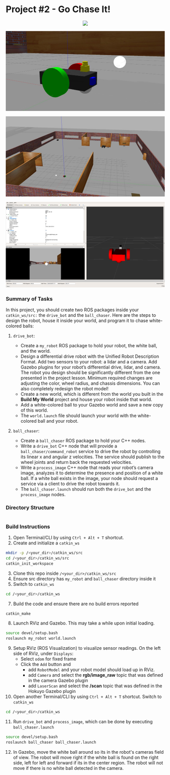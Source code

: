 # Project #2 - Go Chase It!
<p align="center">
  <img src="images/demo.gif"/>
</p>

<p align="center">
  <img src="images/gazebo2.png"/>
</p>

<p align="center">
  <img src="images/gazebo1.png"/>
</p>

<p align="center">
  <img src="images/rviz.png"/>
</p>

### Summary of Tasks
In this project, you should create two ROS packages inside your `catkin_ws/src:` the `drive_bot` and the `ball_chaser`. Here are the steps to design the robot, house it inside your world, and program it to chase white-colored balls:
1. `drive_bot`:
	- Create a `my_robot` ROS package to hold your robot, the white ball, and the world.
	- Design a differential drive robot with the Unified Robot Description Format. Add two sensors to your robot: a lidar and a camera. Add Gazebo plugins for your robot’s differential drive, lidar, and camera. The robot you design should be significantly different from the one presented in the project lesson. Minimum required changes are adjusting the color, wheel radius, and chassis dimensions. You can also completely redesign the robot model!
	- Create a new world, which is different from the world you built in the <b>Build My World</b> project and house your robot inside that world.
	- Add a white-colored ball to your Gazebo world and save a new copy of this world.
	- The `world.launch` file should launch your world with the white-colored ball and your robot.

2. `ball_chaser`:
	- Create a `ball_chaser` ROS package to hold your C++ nodes.
	- Write a `drive_bot` C++ node that will provide a `ball_chaser/command_robot` service to drive the robot by controlling its linear x and angular z velocities. The service should publish to the wheel joints and return back the requested velocities.
	- Write a `process_image` C++ node that reads your robot’s camera image, analyzes it to determine the presence and position of a white ball. If a white ball exists in the image, your node should request a service via a client to drive the robot towards it.
	- The `ball_chaser.launch` should run both the `drive_bot` and the `process_image` nodes.

### Directory Structure
```bash

```

### Build Instructions
1. Open Terminal/CLI by using `Ctrl + Alt + T` shortcut.
2. Create and initialize a `catkin_ws`
```bash
mkdir -p /<your_dir>/catkin_ws/src
cd /<your_dir>/catkin_ws/src
catkin_init_workspace
```
3. Clone this repo inside `/<your_dir>/catkin_ws/src`
5. Ensure src directory has `my_robot` and `ball_chaser` directory inside it
6. Switch to `catkin_ws`
```bash
cd /<your_dir>/catkin_ws
```
7. Build the code and ensure there are no build errors reported
```bash
catkin_make
```
8. Launch RViz and Gazebo. This may take a while upon initial loading.
```bash
source devel/setup.bash
roslaunch my_robot world.launch
```
9. Setup RViz (ROS Visualization) to visualize sensor readings. On the left side of RViz, under `Displays`:
	- Select `odom` for fixed frame
	- Click the `Add` button and
		- add `RobotModel` and your robot model should load up in RViz.
		- add `Camera` and select the <b>rgb/image_raw</b> topic that was defined in the camera Gazebo plugin
		- add `LaserScan` and select the <b>/scan</b> topic that was defined in the Hokuyo Gazebo plugin
10. Open another Terminal/CLI by using `Ctrl + Alt + T` shortcut.
Switch to `catkin_ws`
```bash
cd /<your_dir>/catkin_ws
```
11. Run `drive_bot` and `process_image`, which can be done by executing `ball_chaser.launch`
```bash
source devel/setup.bash
roslaunch ball_chaser ball_chaser.launch
```
12. In Gazebo, move the white ball around so its in the robot's cameras field of view. The robot will move right if the white ball is found on the right side, left for left and forward if its in the center region. The robot will not move if there is no white ball detected in the camera.